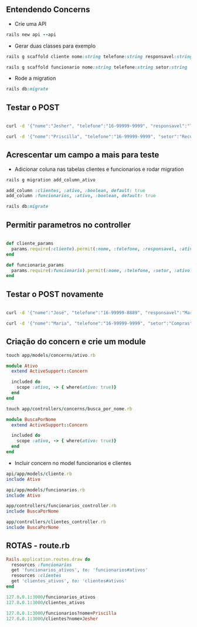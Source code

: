 ## Entendendo Concerns

- Crie uma API

```ruby
rails new api --api
```

- Gerar duas classes para exemplo

```ruby
rails g scaffold cliente nome:string telefone:string responsavel:string

rails g scaffold funcionario nome:string telefone:string setor:string
```

- Rode a migration

```ruby
rails db:migrate
```

## Testar o POST

```bash

curl -d '{"nome":"Jesher", "telefone":"16-99999-9999", "responsavel":"Tobias"}' -H "Content-Type: application/json" -X POST http://localhost:3000/clientes

curl -d '{"nome":"Priscilla", "telefone":"16-99999-9999", "setor":"Recursos Humanos"}' -H "Content-Type: application/json" -X POST http://localhost:3000/funcionarios

```

## Acrescentar um campo a mais para teste

- Adicionar coluna nas tabelas clientes e funcionarios e rodar migration

```ruby
rails g migration add_column_ativo

add_column :clientes, :ativo, :boolean, default: true
add_column :funcionarios, :ativo, :boolean, default: true

rails db:migrate
```

## Permitir parametros no controller

```ruby

def cliente_params
  params.require(:cliente).permit(:nome, :telefone, :responsavel, :ativo)
end

def funcionario_params
  params.require(:funcionario).permit(:nome, :telefone, :setor, :ativo)
end

```
## Testar o POST novamente

```bash

curl -d '{"nome":"José", "telefone":"16-99999-8889", "responsavel":"Marcos", "ativo":"false"}' -H "Content-Type: application/json" -X POST http://localhost:3000/clientes

curl -d '{"nome":"Maria", "telefone":"16-99999-9999", "setor":"Compras", "ativo":"false"}' -H "Content-Type: application/json" -X POST http://localhost:3000/funcionarios

```

## Criação do concern e crie um module

```ruby
touch app/models/concerns/ativo.rb

module Ativo
  extend ActiveSupport::Concern

  included do
    scope :ativo, -> { where(ativo: true)}
  end
end

touch app/controllers/concerns/busca_por_nome.rb

module BuscaPorNome
  extend ActiveSupport::Concern

  included do
    scope :ativo, -> { where(ativo: true)}
  end
end
```

- Incluir concern no model funcionarios e clientes

```ruby
api/app/models/cliente.rb
include Ativo

api/app/models/funcionarios.rb
include Ativo

app/controllers/funcionarios_controller.rb
include BuscaPorNome

app/controllers/clientes_controller.rb
include BuscaPorNome

```

## ROTAS - route.rb
```ruby
Rails.application.routes.draw do
  resources :funcionarios
  get 'funcionarios_ativos', to: 'funcionarios#ativos'
  resources :clientes
  get 'clientes_ativos', to: 'clientes#ativos'
end

127.0.0.1:3000/funcionarios_ativos
127.0.0.1:3000/clientes_ativos

127.0.0.1:3000/funcionarios?nome=Priscilla
127.0.0.1:3000/clientes?nome=Jesher

```